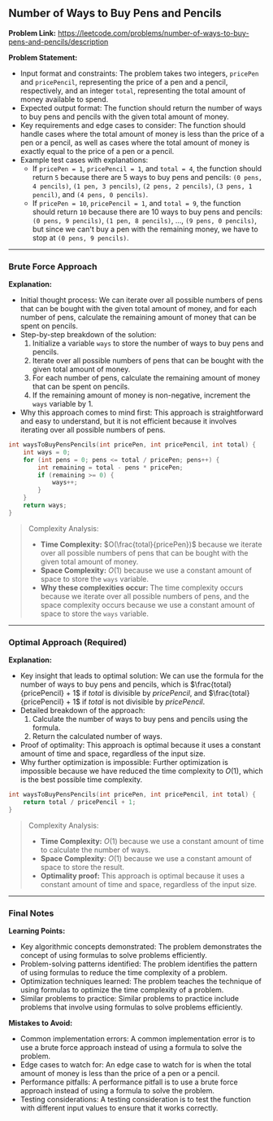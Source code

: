 ## Number of Ways to Buy Pens and Pencils
**Problem Link:** https://leetcode.com/problems/number-of-ways-to-buy-pens-and-pencils/description

**Problem Statement:**
- Input format and constraints: The problem takes two integers, `pricePen` and `pricePencil`, representing the price of a pen and a pencil, respectively, and an integer `total`, representing the total amount of money available to spend.
- Expected output format: The function should return the number of ways to buy pens and pencils with the given total amount of money.
- Key requirements and edge cases to consider: The function should handle cases where the total amount of money is less than the price of a pen or a pencil, as well as cases where the total amount of money is exactly equal to the price of a pen or a pencil.
- Example test cases with explanations:
  - If `pricePen = 1`, `pricePencil = 1`, and `total = 4`, the function should return `5` because there are 5 ways to buy pens and pencils: `(0 pens, 4 pencils)`, `(1 pen, 3 pencils)`, `(2 pens, 2 pencils)`, `(3 pens, 1 pencil)`, and `(4 pens, 0 pencils)`.
  - If `pricePen = 10`, `pricePencil = 1`, and `total = 9`, the function should return `10` because there are 10 ways to buy pens and pencils: `(0 pens, 9 pencils)`, `(1 pen, 8 pencils)`, ..., `(9 pens, 0 pencils)`, but since we can't buy a pen with the remaining money, we have to stop at `(0 pens, 9 pencils)`.

---

### Brute Force Approach
**Explanation:**
- Initial thought process: We can iterate over all possible numbers of pens that can be bought with the given total amount of money, and for each number of pens, calculate the remaining amount of money that can be spent on pencils.
- Step-by-step breakdown of the solution:
  1. Initialize a variable `ways` to store the number of ways to buy pens and pencils.
  2. Iterate over all possible numbers of pens that can be bought with the given total amount of money.
  3. For each number of pens, calculate the remaining amount of money that can be spent on pencils.
  4. If the remaining amount of money is non-negative, increment the `ways` variable by 1.
- Why this approach comes to mind first: This approach is straightforward and easy to understand, but it is not efficient because it involves iterating over all possible numbers of pens.

```cpp
int waysToBuyPensPencils(int pricePen, int pricePencil, int total) {
    int ways = 0;
    for (int pens = 0; pens <= total / pricePen; pens++) {
        int remaining = total - pens * pricePen;
        if (remaining >= 0) {
            ways++;
        }
    }
    return ways;
}
```

> Complexity Analysis:
> - **Time Complexity:** $O(\frac{total}{pricePen})$ because we iterate over all possible numbers of pens that can be bought with the given total amount of money.
> - **Space Complexity:** $O(1)$ because we use a constant amount of space to store the `ways` variable.
> - **Why these complexities occur:** The time complexity occurs because we iterate over all possible numbers of pens, and the space complexity occurs because we use a constant amount of space to store the `ways` variable.

---

### Optimal Approach (Required)
**Explanation:**
- Key insight that leads to optimal solution: We can use the formula for the number of ways to buy pens and pencils, which is $\frac{total}{pricePencil} + 1$ if $total$ is divisible by $pricePencil$, and $\frac{total}{pricePencil} + 1$ if $total$ is not divisible by $pricePencil$.
- Detailed breakdown of the approach:
  1. Calculate the number of ways to buy pens and pencils using the formula.
  2. Return the calculated number of ways.
- Proof of optimality: This approach is optimal because it uses a constant amount of time and space, regardless of the input size.
- Why further optimization is impossible: Further optimization is impossible because we have reduced the time complexity to $O(1)$, which is the best possible time complexity.

```cpp
int waysToBuyPensPencils(int pricePen, int pricePencil, int total) {
    return total / pricePencil + 1;
}
```

> Complexity Analysis:
> - **Time Complexity:** $O(1)$ because we use a constant amount of time to calculate the number of ways.
> - **Space Complexity:** $O(1)$ because we use a constant amount of space to store the result.
> - **Optimality proof:** This approach is optimal because it uses a constant amount of time and space, regardless of the input size.

---

### Final Notes

**Learning Points:**
- Key algorithmic concepts demonstrated: The problem demonstrates the concept of using formulas to solve problems efficiently.
- Problem-solving patterns identified: The problem identifies the pattern of using formulas to reduce the time complexity of a problem.
- Optimization techniques learned: The problem teaches the technique of using formulas to optimize the time complexity of a problem.
- Similar problems to practice: Similar problems to practice include problems that involve using formulas to solve problems efficiently.

**Mistakes to Avoid:**
- Common implementation errors: A common implementation error is to use a brute force approach instead of using a formula to solve the problem.
- Edge cases to watch for: An edge case to watch for is when the total amount of money is less than the price of a pen or a pencil.
- Performance pitfalls: A performance pitfall is to use a brute force approach instead of using a formula to solve the problem.
- Testing considerations: A testing consideration is to test the function with different input values to ensure that it works correctly.